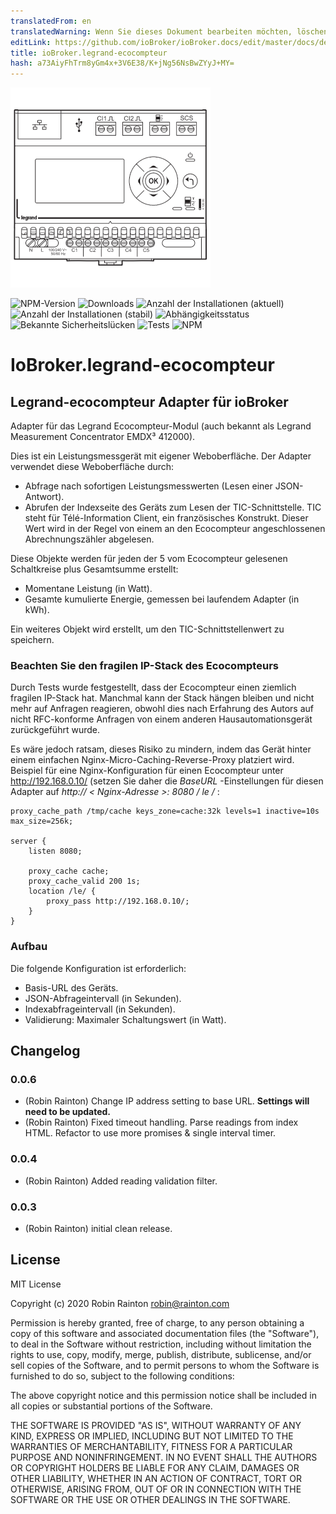 ```yaml
---
translatedFrom: en
translatedWarning: Wenn Sie dieses Dokument bearbeiten möchten, löschen Sie bitte das Feld "translationsFrom". Andernfalls wird dieses Dokument automatisch erneut übersetzt
editLink: https://github.com/ioBroker/ioBroker.docs/edit/master/docs/de/adapterref/iobroker.legrand-ecocompteur/README.md
title: ioBroker.legrand-ecocompteur
hash: a73AiyFhTrm8yGm4x+3V6E38/K+jNg56NsBwZYyJ+MY=
---
```

![Logo](../../../en/adapterref/iobroker.legrand-ecocompteur/admin/legrand-ecocompteur.png)

![NPM-Version](http://img.shields.io/npm/v/iobroker.legrand-ecocompteur.svg)
![Downloads](https://img.shields.io/npm/dm/iobroker.legrand-ecocompteur.svg)
![Anzahl der Installationen (aktuell)](http://iobroker.live/badges/legrand-ecocompteur-installed.svg)
![Anzahl der Installationen (stabil)](http://iobroker.live/badges/legrand-ecocompteur-stable.svg)
![Abhängigkeitsstatus](https://img.shields.io/david/raintonr/iobroker.legrand-ecocompteur.svg)
![Bekannte Sicherheitslücken](https://snyk.io/test/github/raintonr/ioBroker.legrand-ecocompteur/badge.svg)
![Tests](https://travis-ci.org/raintonr/ioBroker.legrand-ecocompteur.svg?branch=master)
![NPM](https://nodei.co/npm/iobroker.legrand-ecocompteur.png?downloads=true)

# IoBroker.legrand-ecocompteur
## Legrand-ecocompteur Adapter für ioBroker
Adapter für das Legrand Ecocompteur-Modul (auch bekannt als Legrand Measurement Concentrator EMDX³ 412000).

Dies ist ein Leistungsmessgerät mit eigener Weboberfläche. Der Adapter verwendet diese Weboberfläche durch:

- Abfrage nach sofortigen Leistungsmesswerten (Lesen einer JSON-Antwort).
- Abrufen der Indexseite des Geräts zum Lesen der TIC-Schnittstelle. TIC steht für Télé-Information Client, ein französisches Konstrukt. Dieser Wert wird in der Regel von einem an den Ecocompteur angeschlossenen Abrechnungszähler abgelesen.

Diese Objekte werden für jeden der 5 vom Ecocompteur gelesenen Schaltkreise plus Gesamtsumme erstellt:

- Momentane Leistung (in Watt).
- Gesamte kumulierte Energie, gemessen bei laufendem Adapter (in kWh).

Ein weiteres Objekt wird erstellt, um den TIC-Schnittstellenwert zu speichern.

### Beachten Sie den fragilen IP-Stack des Ecocompteurs
Durch Tests wurde festgestellt, dass der Ecocompteur einen ziemlich fragilen IP-Stack hat. Manchmal kann der Stack hängen bleiben und nicht mehr auf Anfragen reagieren, obwohl dies nach Erfahrung des Autors auf nicht RFC-konforme Anfragen von einem anderen Hausautomationsgerät zurückgeführt wurde.

Es wäre jedoch ratsam, dieses Risiko zu mindern, indem das Gerät hinter einem einfachen Nginx-Micro-Caching-Reverse-Proxy platziert wird. Beispiel für eine Nginx-Konfiguration für einen Ecocompteur unter http://192.168.0.10/ (setzen Sie daher die *BaseURL* -Einstellungen für diesen Adapter auf *http:// &lt; Nginx-Adresse &gt;: 8080 / le /* :

```
proxy_cache_path /tmp/cache keys_zone=cache:32k levels=1 inactive=10s max_size=256k;

server {
    listen 8080;

    proxy_cache cache;
    proxy_cache_valid 200 1s;
    location /le/ {
        proxy_pass http://192.168.0.10/;
    }
}
```

### Aufbau
Die folgende Konfiguration ist erforderlich:

- Basis-URL des Geräts.
- JSON-Abfrageintervall (in Sekunden).
- Indexabfrageintervall (in Sekunden).
- Validierung: Maximaler Schaltungswert (in Watt).

## Changelog

### 0.0.6
* (Robin Rainton) Change IP address setting to base URL. **Settings will need to be updated.**
* (Robin Rainton) Fixed timeout handling. Parse readings from index HTML. Refactor to use more promises & single interval timer.

### 0.0.4
* (Robin Rainton) Added reading validation filter.

### 0.0.3
* (Robin Rainton) initial clean release.

## License
MIT License

Copyright (c) 2020 Robin Rainton <robin@rainton.com>

Permission is hereby granted, free of charge, to any person obtaining a copy
of this software and associated documentation files (the "Software"), to deal
in the Software without restriction, including without limitation the rights
to use, copy, modify, merge, publish, distribute, sublicense, and/or sell
copies of the Software, and to permit persons to whom the Software is
furnished to do so, subject to the following conditions:

The above copyright notice and this permission notice shall be included in all
copies or substantial portions of the Software.

THE SOFTWARE IS PROVIDED "AS IS", WITHOUT WARRANTY OF ANY KIND, EXPRESS OR
IMPLIED, INCLUDING BUT NOT LIMITED TO THE WARRANTIES OF MERCHANTABILITY,
FITNESS FOR A PARTICULAR PURPOSE AND NONINFRINGEMENT. IN NO EVENT SHALL THE
AUTHORS OR COPYRIGHT HOLDERS BE LIABLE FOR ANY CLAIM, DAMAGES OR OTHER
LIABILITY, WHETHER IN AN ACTION OF CONTRACT, TORT OR OTHERWISE, ARISING FROM,
OUT OF OR IN CONNECTION WITH THE SOFTWARE OR THE USE OR OTHER DEALINGS IN THE
SOFTWARE.